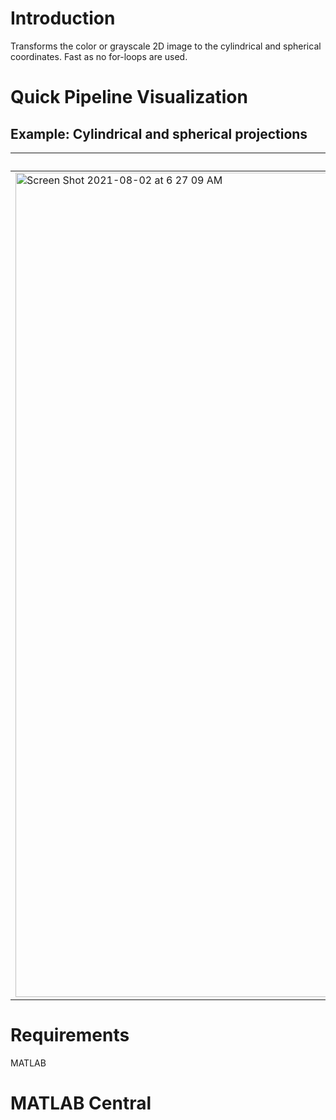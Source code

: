 # Introduction
Transforms the color or grayscale 2D image to the cylindrical and spherical coordinates. Fast as no for-loops are used.

# Quick Pipeline Visualization
## Example: Cylindrical and spherical projections
| Images after the warping |
| ------------- |
| <img width="1319" alt="Screen Shot 2021-08-02 at 6 27 09 AM" src="https://user-images.githubusercontent.com/28588878/127870944-cf79c40c-ebe5-4b0a-90c4-a7ed17ce85f1.png"> |

# Requirements
MATLAB

# MATLAB Central

